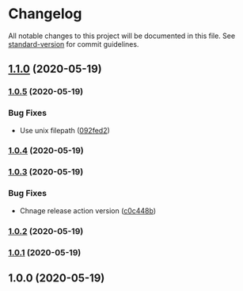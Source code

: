 # Changelog

All notable changes to this project will be documented in this file. See [standard-version](https://github.com/conventional-changelog/standard-version) for commit guidelines.

## [1.1.0](https://github.com/tkottke90/login-helper-aws-cognito/compare/v1.0.5...v1.1.0) (2020-05-19)

### [1.0.5](https://github.com/tkottke90/login-helper-aws-cognito/compare/v1.0.4...v1.0.5) (2020-05-19)


### Bug Fixes

* Use unix filepath ([092fed2](https://github.com/tkottke90/login-helper-aws-cognito/commit/092fed22f62cc49a555b9fca2f7ea43954a4bd81))

### [1.0.4](https://github.com/tkottke90/login-helper-aws-cognito/compare/v1.0.3...v1.0.4) (2020-05-19)

### [1.0.3](https://github.com/tkottke90/login-helper-aws-cognito/compare/v1.0.2...v1.0.3) (2020-05-19)


### Bug Fixes

* Chnage release action version ([c0c448b](https://github.com/tkottke90/login-helper-aws-cognito/commit/c0c448baaa4ea7c9b6249631ed20d1db79173afc))

### [1.0.2](https://github.com/tkottke90/login-helper-aws-cognito/compare/v1.0.1...v1.0.2) (2020-05-19)

### [1.0.1](https://github.com/tkottke90/login-helper-aws-cognito/compare/v1.0.0...v1.0.1) (2020-05-19)

## 1.0.0 (2020-05-19)
